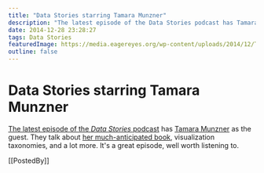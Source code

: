 ```yaml
---
title: "Data Stories starring Tamara Munzner"
description: "The latest episode of the Data Stories podcast has Tamara Munzner as the guest. They talk about her much-anticipated book, visualization taxonomies, and a lot more. It's a great episode, well worth listening to."
date: 2014-12-28 23:28:27
tags: Data Stories
featuredImage: https://media.eagereyes.org/wp-content/uploads/2014/12/TamaraMunzner.jpg
outline: false
---
```


# Data Stories starring Tamara Munzner

<a href="http://datastori.es/data-stories-44/">The latest episode of the <em>Data Stories</em> podcast</a> has <a href="http://www.cs.ubc.ca/~tmm/">Tamara Munzner</a> as the guest. They talk about <a href="http://www.crcpress.com/product/isbn/9781466508910">her much-anticipated book</a>, visualization taxonomies, and a lot more. It's a great episode, well worth listening to.

[[PostedBy]]

